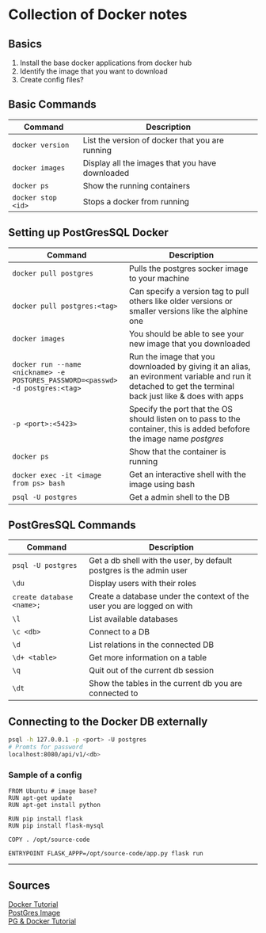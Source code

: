 # Collection of Docker notes

## Basics

1. Install the base docker applications from docker hub
2. Identify the image that you want to download
3. Create config files?

## Basic Commands

| Command | Description |
| ------- | -------- |
| `docker version` | List the version of docker that you are running |
| `docker images` | Display all the images that you have downloaded |
| `docker ps` | Show the running containers |
| `docker stop <id>` | Stops a docker from running |

## Setting up PostGresSQL Docker

| Command | Description |
| ------- | -------- |
| `docker pull postgres` | Pulls the postgres socker image to your machine |
| `docker pull postgres:<tag>` | Can specify a version tag to pull others like older versions or smaller versions like the alphine one |
| `docker images` | You should be able to see your new image that you downloaded |
| `docker run --name <nickname> -e POSTGRES_PASSWORD=<passwd> -d postgres:<tag>` | Run the image that you downloaded by giving it an alias, an evironment variable and run it detached to get the terminal back just like & does with apps |
| `-p <port>:<5423>` | Specify the port that the OS should listen on to pass to the container, this is added befofore the image name *postgres* |
| `docker ps` | Show that the container is running |
| `docker exec -it <image from ps> bash` | Get an interactive shell with the image using bash |
| `psql -U postgres` | Get a admin shell to the DB |

## PostGresSQL Commands

| Command | Description |
| ------- | -------- |
| `psql -U postgres` | Get a db shell with the user, by default postgres is the admin user |
| `\du` | Display users with their roles |
| `create database <name>;` | Create a database under the context of the user you are logged on with |
| `\l` | List available databases |
| `\c <db>` | Connect to a DB |
| `\d` | List relations in the connected DB |
| `\d+ <table>` | Get more information on a table |
| `\q` | Quit out of the current db session |
| `\dt` | Show the tables in the current db you are connected to |


## Connecting to the Docker DB externally

```bash
psql -h 127.0.0.1 -p <port> -U postgres
# Promts for password
localhost:8080/api/v1/<db>
```

### Sample of a config

```
FROM Ubuntu # image base?
RUN apt-get update 
RUN apt-get install python

RUN pip install flask
RUN pip install flask-mysql

COPY . /opt/source-code

ENTRYPOINT FLASK_APPP=/opt/source-code/app.py flask run
```
---

## Sources
[Docker Tutorial](https://www.youtube.com/watch?v=fqMOX6JJhGo&t=2711s)  
[PostGres Image](https://hub.docker.com/_/postgres)  
[PG & Docker Tutorial](https://www.youtube.com/watch?v=aHbE3pTyG-Q)